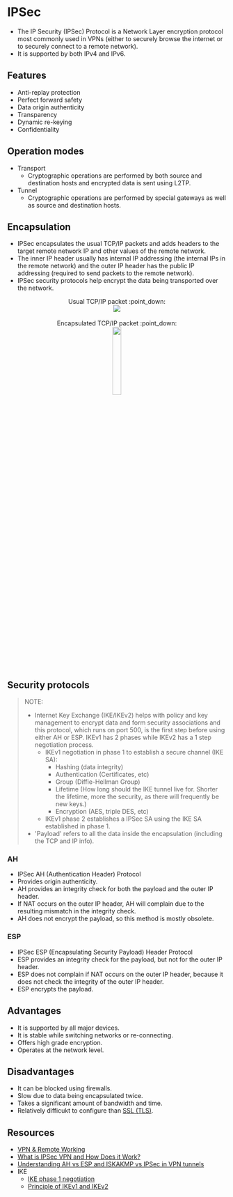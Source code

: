 # IPSec

- The IP Security (IPSec) Protocol is a Network Layer encryption protocol most commonly used in VPNs (either to securely browse the internet or to securely connect to a remote network).
- It is supported by both IPv4 and IPv6.


## Features

- Anti-replay protection
- Perfect forward safety
- Data origin authenticity
- Transparency
- Dynamic re-keying
- Confidentiality


## Operation modes

- Transport
  - Cryptographic operations are performed by both source and destination hosts and encrypted data is sent using L2TP.
- Tunnel
  - Cryptographic operations are performed by special gateways as well as source and destination hosts.


## Encapsulation

- IPSec encapsulates the usual TCP/IP packets and adds headers to the target remote network IP and other values of the remote network.
- The inner IP header usually has internal IP addressing (the internal IPs in the remote network) and the outer IP header has the public IP addressing (required to send packets to the remote network).
- IPSec security protocols help encrypt the data being transported over the network.

<p align="center">
  Usual TCP/IP packet :point_down:
  <br />
  <img src="https://user-images.githubusercontent.com/50140864/103090432-fe9f2700-4616-11eb-8aff-2ea1efb0ca93.png" />
  <br />
  <br />
  Encapsulated TCP/IP packet :point_down:
  <br />
  <img src="https://user-images.githubusercontent.com/50140864/103090471-15de1480-4617-11eb-9522-c100a054fcd7.png" width="20%" />
</p>


## Security protocols

> NOTE:
> - Internet Key Exchange (IKE/IKEv2) helps with policy and key management to encrypt data and form security associations and this protocol, which runs on port 500, is the first step before using either AH or ESP. IKEv1 has 2 phases while IKEv2 has a 1 step negotiation process.
>   - IKEv1 negotiation in phase 1 to establish a secure channel (IKE SA):
>     - Hashing (data integrity)
>     - Authentication (Certificates, etc)
>     - Group (Diffie-Hellman Group)
>     - Lifetime (How long should the IKE tunnel live for. Shorter the lifetime, more the security, as there will frequently be new keys.)
>     - Encryption (AES, triple DES, etc)
>   - IKEv1 phase 2 establishes a IPSec SA using the IKE SA established in phase 1.
> - 'Payload' refers to all the data inside the encapsulation (including the TCP and IP info).

### AH

- IPSec AH (Authentication Header) Protocol
- Provides origin authenticity.
- AH provides an integrity check for both the payload and the outer IP header.
- If NAT occurs on the outer IP header, AH will complain due to the resulting mismatch in the integrity check.
- AH does not encrypt the payload, so this method is mostly obsolete.

### ESP

- IPSec ESP (Encapsulating Security Payload) Header Protocol
- ESP provides an integrity check for the payload, but not for the outer IP header.
- ESP does not complain if NAT occurs on the outer IP header, because it does not check the integrity of the outer IP header.
- ESP encrypts the payload.


## Advantages

- It is supported by all major devices.
- It is stable while switching networks or re-connecting.
- Offers high grade encryption.
- Operates at the network level.


## Disadvantages

- It can be blocked using firewalls.
- Slow due to data being encapsulated twice.
- Takes a significant amount of bandwidth and time.
- Relatively difficukt to configure than [SSL (TLS)](tls.md).


## Resources

- [VPN & Remote Working](https://www.youtube.com/watch?v=1mtSNVdC7tM)
- [What is IPSec VPN and How Does it Work?](https://www.youtube.com/watch?v=pphB1pONPPU)
- [Understanding AH vs ESP and ISKAKMP vs IPSec in VPN tunnels](https://www.youtube.com/watch?v=rwu8__GG_rw)
- IKE
  - [IKE phase 1 negotiation](https://www.youtube.com/watch?v=_oTcicLqyyY)
  - [Principle of IKEv1 and IKEv2](https://www.youtube.com/watch?v=wM3aIbF1IVs&list=PLzAnmgsb6R14VW6LET39B-pedj6dp5wQw&index=22)
